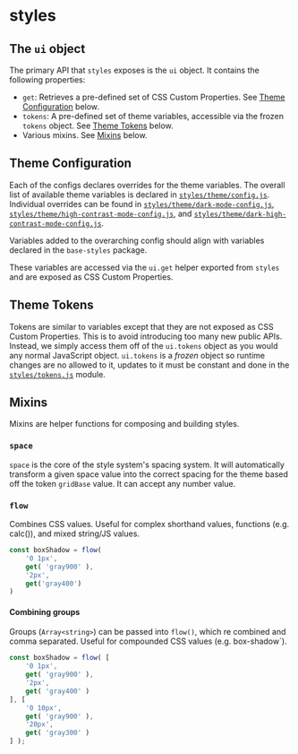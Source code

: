 # styles

## The `ui` object

The primary API that `styles` exposes is the `ui` object. It contains the following properties:

- `get`: Retrieves a pre-defined set of CSS Custom Properties. See [Theme Configuration](#theme-configuration) below.
- `tokens`: A pre-defined set of theme variables, accessible via the frozen `tokens` object. See [Theme Tokens](#theme-tokens) below.
- Various mixins. See [Mixins](#mixins) below.

## Theme Configuration

Each of the configs declares overrides for the theme variables. The overall list of available theme variables is declared in [`styles/theme/config.js`](./theme/config.js). Individual overrides can be found in [`styles/theme/dark-mode-config.js`](./theme/dark-mode-config.js), [`styles/theme/high-contrast-mode-config.js`](./theme/high-contrast-mode-config.js), and [`styles/theme/dark-high-contrast-mode-config.js`](./theme/dark-high-contrast-mode-config.js).

Variables added to the overarching config should align with variables declared in the `base-styles` package.

These variables are accessed via the `ui.get` helper exported from `styles` and are exposed as CSS Custom Properties.

## Theme Tokens

Tokens are similar to variables except that they are not exposed as CSS Custom Properties. This is to avoid introducing too many new public APIs. Instead, we simply access them off of the `ui.tokens` object as you would any normal JavaScript object. `ui.tokens` is a _frozen_ object so runtime changes are no allowed to it, updates to it must be constant and done in the [`styles/tokens.js`](./tokens.js) module.

## Mixins

Mixins are helper functions for composing and building styles.

### `space`

`space` is the core of the style system's spacing system. It will automatically transform a given space value into the correct spacing for the theme based off the token `gridBase` value. It can accept any number value.

### `flow`

Combines CSS values. Useful for complex shorthand values,  functions (e.g. calc()), and mixed string/JS values.


```js
const boxShadow = flow(
	'0 1px',
	get( 'gray900' ),
	'2px',
	get('gray400')
)
```

#### Combining groups

Groups (`Array<string>`) can be passed into `flow()`, which re combined and comma separated. Useful for compounded CSS values (e.g. box-shadow`).

```js
const boxShadow = flow( [
	'0 1px',
	get( 'gray900' ),
	'2px',
	get( 'gray400' )
], [
	'0 10px',
	get( 'gray900' ),
	'20px',
	get( 'gray300' )
] );
```
